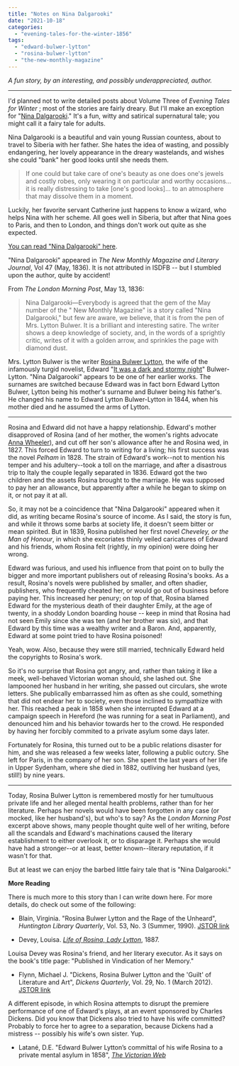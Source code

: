 ```yaml
---
title: "Notes on Nina Dalgarooki"
date: "2021-10-18"
categories: 
  - "evening-tales-for-the-winter-1856"
tags: 
  - "edward-bulwer-lytton"
  - "rosina-bulwer-lytton"
  - "the-new-monthly-magazine"
---
```


_A fun story, by an interesting, and possibly underappreciated, author._

* * *

I'd planned not to write detailed posts about Volume Three of _Evening Tales for Winter_ ; most of the stories are fairly dreary. But I'll make an exception for "[Nina Dalgarooki](https://books.google.com/books?id=OkcFAAAAQAAJ&pg=PA63&lpg=PA63&dq=%22nina+dalgarooki%22&source=bl&ots=Id1id40d6V&sig=ACfU3U1aVv4bElAWVQdFLDiNyfojQHaDiA&hl=en&sa=X&ved=2ahUKEwjGh8iA9cPzAhUhHbkGHYZLALcQ6AF6BAgLEAM#v=onepage&q=%22nina%20dalgarooki%22&f=false)." It's a fun, witty and satirical supernatural tale; you might call it a fairy tale for adults.

Nina Dalgarooki is a beautiful and vain young Russian countess, about to travel to Siberia with her father. She hates the idea of wasting, and possibly endangering, her lovely appearance in the dreary wastelands, and wishes she could "bank" her good looks until she needs them.

> If one could but take care of one's beauty as one does one's jewels and costly robes, only wearing it on particular and worthy occasions... it is really distressing to take \[one's good looks\]... to an atmosphere that may dissolve them in a moment.

Luckily, her favorite servant Catherine just happens to know a wizard, who helps Nina with her scheme. All goes well in Siberia, but after that Nina goes to Paris, and then to London, and things don't work out quite as she expected.

<!--more-->

[You can read "Nina Dalgarooki" here](https://books.google.com/books?id=OkcFAAAAQAAJ&pg=PA63&lpg=PA63&dq=%22nina+dalgarooki%22&source=bl&ots=Id1id40d6V&sig=ACfU3U1aVv4bElAWVQdFLDiNyfojQHaDiA&hl=en&sa=X&ved=2ahUKEwjGh8iA9cPzAhUhHbkGHYZLALcQ6AF6BAgLEAM#v=onepage&q=%22nina%20dalgarooki%22&f=false).

"Nina Dalgarooki" appeared in _The New Monthly Magazine and Literary Journal_, Vol 47 (May, 1836). It is not attributed in ISDFB -- but I stumbled upon the author, quite by accident!

From _The London Morning Post_, May 13, 1836:

> Nina Dalgarooki—Everybody is agreed that the gem of the May number of the " New Monthly Magazine" is a story called "Nina Dalgarooki," but few are aware, we believe, that it is from the pen of Mrs. Lytton Bulwer. It is a brilliant and interesting satire. The writer shows a deep knowledge of society, and, in the words of a sprightly critic, writes of it with a golden arrow, and sprinkles the page with diamond dust.

Mrs. Lytton Bulwer is the writer [Rosina Bulwer Lytton](https://en.wikipedia.org/wiki/Rosina_Bulwer_Lytton), the wife of the infamously turgid novelist, Edward "[It was a dark and stormy night](https://www.phrases.org.uk/meanings/it-was-a-dark-and-stormy-night.html)" Bulwer-Lytton. "Nina Dalgarooki" appears to be one of her earlier works. The surnames are switched because Edward was in fact born Edward Lytton Bulwer, Lytton being his mother's surname and Bulwer being his father's. He changed his name to Edward Lytton Bulwer-Lytton in 1844, when his mother died and he assumed the arms of Lytton.

* * *

Rosina and Edward did not have a happy relationship. Edward's mother disapproved of Rosina (and of her mother, the women's rights advocate [Anna Wheeler](https://en.wikipedia.org/wiki/Anna_Wheeler_\(author\))), and cut off her son's allowance after he and Rosina wed, in 1827. This forced Edward to turn to writing for a living; his first success was the novel _Pelham_ in 1828. The strain of Edward's work--not to mention his temper and his adultery--took a toll on the marriage, and after a disastrous trip to Italy the couple legally separated in 1836. Edward got the two children and the assets Rosina brought to the marriage. He was supposed to pay her an allowance, but apparently after a while he began to skimp on it, or not pay it at all.

So, it may not be a coincidence that "Nina Dalgarooki" appeared when it did, as writing became Rosina's source of income. As I said, the story is fun, and while it throws some barbs at society life, it doesn't seem bitter or mean spirited. But in 1839, Rosina published her first novel _Cheveley, or the Man of Honour_, in which she excoriates thinly veiled caricatures of Edward and his friends, whom Rosina felt (rightly, in my opinion) were doing her wrong.

Edward was furious, and used his influence from that point on to bully the bigger and more important publishers out of releasing Rosina's books. As a result, Rosina's novels were published by smaller, and often shadier, publishers, who frequently cheated her, or would go out of business before paying her. This increased her penury; on top of that, Rosina blamed Edward for the mysterious death of their daughter Emily, at the age of twenty, in a shoddy London boarding house -- keep in mind that Rosina had not seen Emily since she was ten (and her brother was six), and that Edward by this time was a wealthy writer and a Baron. And, apparently, Edward at some point tried to have Rosina poisoned!

Yeah, wow. Also, because they were still married, technically Edward held the copyrights to Rosina's work.

So it's no surprise that Rosina got angry, and, rather than taking it like a meek, well-behaved Victorian woman should, she lashed out. She lampooned her husband in her writing, she passed out circulars, she wrote letters. She publically embarrassed him as often as she could, something that did not endear her to society, even those inclined to sympathize with her. This reached a peak in 1858 when she interrupted Edward at a campaign speech in Hereford (he was running for a seat in Parliament), and denounced him and his behavior towards her to the crowd. He responded by having her forcibly commited to a private asylum some days later.

Fortunately for Rosina, this turned out to be a public relations disaster for him, and she was released a few weeks later, following a public outcry. She left for Paris, in the company of her son. She spent the last years of her life in Upper Sydenham, where she died in 1882, outliving her husband (yes, still!) by nine years.

* * *

Today, Rosina Bulwer Lytton is remembered mostly for her tumultuous private life and her alleged mental health problems, rather than for her literature. Perhaps her novels would have been forgotten in any case (or mocked, like her husband's), but who's to say? As the _London Morning Post_ excerpt above shows, many people thought quite well of her writing, before all the scandals and Edward's machinations caused the literary establishment to either overlook it, or to disparage it. Perhaps she would have had a stronger--or at least, better known--literary reputation, if it wasn't for that.

But at least we can enjoy the barbed little fairy tale that is "Nina Dalgarooki."

**More Reading**

There is much more to this story than I can write down here. For more details, do check out some of the following:

- Blain, Virginia. "Rosina Bulwer Lytton and the Rage of the Unheard", _Huntington Library Quarterly_, Vol. 53, No. 3 (Summer, 1990). [JSTOR link](https://www.jstor.org/stable/3817439)

- Devey, Louisa. [_Life of Rosina, Lady Lytton_](https://archive.org/details/liferosinaladyl00devegoog/page/n7/mode/2up), 1887.

Louisa Devey was Rosina's friend, and her literary executor. As it says on the book's title page: "Published in Vindication of her Memory."

- Flynn, Michael J. "Dickens, Rosina Bulwer Lytton and the 'Guilt' of Literature and Art", _Dickens Quarterly_, Vol. 29, No. 1 (March 2012). [JSTOR link](https://www.jstor.org/stable/45292582)

A different episode, in which Rosina attempts to disrupt the premiere performance of one of Edward's plays, at an event sponsored by Charles Dickens. Did you know that Dickens also tried to have his wife committed? Probably to force her to agree to a separation, because Dickens had a mistress -- possibly his wife's own sister. Yup.

- Latané, D.E. "Edward Bulwer Lytton’s committal of his wife Rosina to a private mental asylum in 1858", [_The Victorian Web_](https://www.victorianweb.org/authors/bulwer/latane.html)
